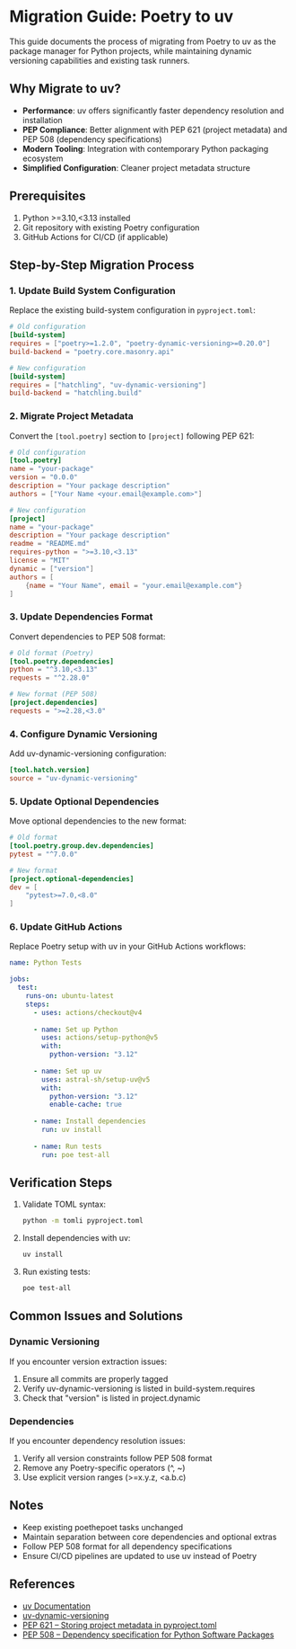 # Migration Guide: Poetry to uv

This guide documents the process of migrating from Poetry to uv as the package manager for Python projects, while maintaining dynamic versioning capabilities and existing task runners.

## Why Migrate to uv?

- **Performance**: uv offers significantly faster dependency resolution and installation
- **PEP Compliance**: Better alignment with PEP 621 (project metadata) and PEP 508 (dependency specifications)
- **Modern Tooling**: Integration with contemporary Python packaging ecosystem
- **Simplified Configuration**: Cleaner project metadata structure

## Prerequisites

1. Python >=3.10,<3.13 installed
2. Git repository with existing Poetry configuration
3. GitHub Actions for CI/CD (if applicable)

## Step-by-Step Migration Process

### 1. Update Build System Configuration

Replace the existing build-system configuration in `pyproject.toml`:

```toml
# Old configuration
[build-system]
requires = ["poetry>=1.2.0", "poetry-dynamic-versioning>=0.20.0"]
build-backend = "poetry.core.masonry.api"

# New configuration
[build-system]
requires = ["hatchling", "uv-dynamic-versioning"]
build-backend = "hatchling.build"
```

### 2. Migrate Project Metadata

Convert the `[tool.poetry]` section to `[project]` following PEP 621:

```toml
# Old configuration
[tool.poetry]
name = "your-package"
version = "0.0.0"
description = "Your package description"
authors = ["Your Name <your.email@example.com>"]

# New configuration
[project]
name = "your-package"
description = "Your package description"
readme = "README.md"
requires-python = ">=3.10,<3.13"
license = "MIT"
dynamic = ["version"]
authors = [
    {name = "Your Name", email = "your.email@example.com"}
]
```

### 3. Update Dependencies Format

Convert dependencies to PEP 508 format:

```toml
# Old format (Poetry)
[tool.poetry.dependencies]
python = "^3.10,<3.13"
requests = "^2.28.0"

# New format (PEP 508)
[project.dependencies]
requests = ">=2.28,<3.0"
```

### 4. Configure Dynamic Versioning

Add uv-dynamic-versioning configuration:

```toml
[tool.hatch.version]
source = "uv-dynamic-versioning"
```

### 5. Update Optional Dependencies

Move optional dependencies to the new format:

```toml
# Old format
[tool.poetry.group.dev.dependencies]
pytest = "^7.0.0"

# New format
[project.optional-dependencies]
dev = [
    "pytest>=7.0,<8.0"
]
```

### 6. Update GitHub Actions

Replace Poetry setup with uv in your GitHub Actions workflows:

```yaml
name: Python Tests

jobs:
  test:
    runs-on: ubuntu-latest
    steps:
      - uses: actions/checkout@v4
      
      - name: Set up Python
        uses: actions/setup-python@v5
        with:
          python-version: "3.12"
      
      - name: Set up uv
        uses: astral-sh/setup-uv@v5
        with:
          python-version: "3.12"
          enable-cache: true
      
      - name: Install dependencies
        run: uv install
      
      - name: Run tests
        run: poe test-all
```

## Verification Steps

1. Validate TOML syntax:
   ```bash
   python -m tomli pyproject.toml
   ```

2. Install dependencies with uv:
   ```bash
   uv install
   ```

3. Run existing tests:
   ```bash
   poe test-all
   ```

## Common Issues and Solutions

### Dynamic Versioning

If you encounter version extraction issues:
1. Ensure all commits are properly tagged
2. Verify uv-dynamic-versioning is listed in build-system.requires
3. Check that "version" is listed in project.dynamic

### Dependencies

If you encounter dependency resolution issues:
1. Verify all version constraints follow PEP 508 format
2. Remove any Poetry-specific operators (^, ~)
3. Use explicit version ranges (>=x.y.z, <a.b.c)

## Notes

- Keep existing poethepoet tasks unchanged
- Maintain separation between core dependencies and optional extras
- Follow PEP 508 format for all dependency specifications
- Ensure CI/CD pipelines are updated to use uv instead of Poetry

## References

- [uv Documentation](https://github.com/astral-sh/uv)
- [uv-dynamic-versioning](https://github.com/ninoseki/uv-dynamic-versioning)
- [PEP 621 – Storing project metadata in pyproject.toml](https://peps.python.org/pep-0621/)
- [PEP 508 – Dependency specification for Python Software Packages](https://peps.python.org/pep-0508/)
